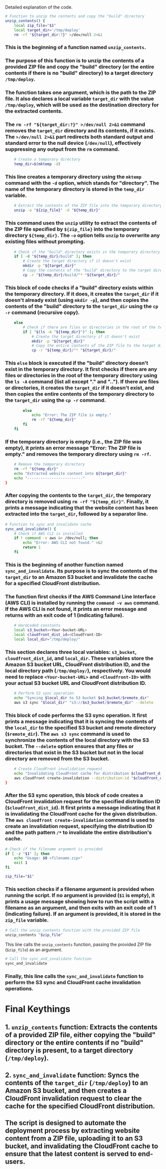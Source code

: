 Detailed explanation of the code.

```bash
# Function to unzip the contents and copy the "build" directory
unzip_contents() {
    local zip_file="$1"
    local target_dir='/tmp/deploy'
    rm -rf "${target_dir:?}" >/dev/null 2>&1
```
### This is the beginning of a function named `unzip_contents`. 
### The purpose of this function is to unzip the contents of a provided ZIP file and copy the "build" directory (or the entire contents if there is no "build" directory) to a target directory `/tmp/deploy`.

### The function takes one argument, which is the path to the ZIP file. It also declares a local variable `target_dir` with the value `/tmp/deploy`, which will be used as the destination directory for the extracted contents.

### The `rm -rf "${target_dir:?}" >/dev/null 2>&1` command removes the `target_dir` directory and its contents, if it exists. The `>/dev/null 2>&1` part redirects both standard output and standard error to the null device (`/dev/null`), effectively suppressing any output from the `rm` command.

```bash
    # Create a temporary directory
    temp_dir=$(mktemp -d)
```
### This line creates a temporary directory using the `mktemp` command with the `-d` option, which stands for "directory". The name of the temporary directory is stored in the `temp_dir` variable.

```bash
    # Extract the contents of the ZIP file into the temporary directory
    unzip -o "${zip_file}" -d "${temp_dir}"
```
### This command uses the `unzip` utility to extract the contents of the ZIP file specified by `${zip_file}` into the temporary directory `${temp_dir}`. The `-o` option tells `unzip` to overwrite any existing files without prompting.

```bash
    # Check if the "build" directory exists in the temporary directory
    if [ -d "${temp_dir}/build" ]; then
        # Create the target directory if it doesn't exist
        mkdir -p "${target_dir}"
        # Copy the contents of the "build" directory to the target directory
        cp -r "${temp_dir}/build/"* "${target_dir}/"
```
### This block of code checks if a "build" directory exists within the temporary directory. If it does, it creates the `target_dir` if it doesn't already exist (using `mkdir -p`), and then copies the contents of the "build" directory to the `target_dir` using the `cp -r` command (recursive copy).

```bash
    else
        # Check if there are files or directories in the root of the temporary directory
        if [ "$(ls -A "${temp_dir}")" ]; then
            # Create the target directory if it doesn't exist
            mkdir -p "${target_dir}"
            # Copy the entire contents of the ZIP file to the target directory
            cp -r "${temp_dir}/"* "${target_dir}/"
```
### This `else` block is executed if the "build" directory doesn't exist in the temporary directory. It first checks if there are any files or directories in the root of the temporary directory using the `ls -A` command (list all except "." and ".."). If there are files or directories, it creates the `target_dir` if it doesn't exist, and then copies the entire contents of the temporary directory to the `target_dir` using the `cp -r` command.

```bash
        else
            echo "Error: The ZIP file is empty."
            rm -rf "${temp_dir}"
        fi
    fi
```
### If the temporary directory is empty (i.e., the ZIP file was empty), it prints an error message "Error: The ZIP file is empty." and removes the temporary directory using `rm -rf`.

```bash
    # Remove the temporary directory
    rm -rf "${temp_dir}"
    echo "Extracted website content into ${target_dir}"
    echo "-------------------------"
}
```
### After copying the contents to the `target_dir`, the temporary directory is removed using `rm -rf "${temp_dir}"`. Finally, it prints a message indicating that the website content has been extracted into the `target_dir`, followed by a separator line.

```bash
# Function to sync and invalidate cache
sync_and_invalidate() {
    # Check if AWS CLI is installed
    if ! command -v aws &> /dev/null; then
        echo "Error: AWS CLI not found." >&2
        return 1
    fi
```
### This is the beginning of another function named `sync_and_invalidate`. Its purpose is to sync the contents of the `target_dir` to an Amazon S3 bucket and invalidate the cache for a specified CloudFront distribution.

### The function first checks if the AWS Command Line Interface (AWS CLI) is installed by running the `command -v aws` command. If the AWS CLI is not found, it prints an error message and returns with an exit code of 1 (indicating failure).

```bash
    # Hardcoded constants
    local s3_bucket=<Your-bucket-URL>
    local cloudfront_dist_id=<Cloudfront-ID>
    local local_dir="/tmp/deploy/"
```
### This section declares three local variables: `s3_bucket`, `cloudfront_dist_id`, and `local_dir`. These variables store the Amazon S3 bucket URL, CloudFront distribution ID, and the local directory path (`/tmp/deploy/`), respectively. You would need to replace `<Your-bucket-URL>` and `<Cloudfront-ID>` with your actual S3 bucket URL and CloudFront distribution ID.

```bash
    # Perform S3 sync operation
    echo "Syncing $local_dir to S3 bucket $s3_bucket/$remote_dir"
    aws s3 sync "$local_dir" "s3://$s3_bucket/$remote_dir" --delete
```
### This block of code performs the S3 sync operation. It first prints a message indicating that it is syncing the contents of the `local_dir` to the specified S3 bucket and remote directory (`$remote_dir`). The `aws s3 sync` command is used to synchronize the contents of the local directory with the S3 bucket. The `--delete` option ensures that any files or directories that exist in the S3 bucket but not in the local directory are removed from the S3 bucket.

```bash
    # Create CloudFront invalidation request
    echo "Invalidating CloudFront cache for distribution $cloudfront_dist_id"
    aws cloudfront create-invalidation --distribution-id "$cloudfront_dist_id" --paths "/*"
}
```
### After the S3 sync operation, this block of code creates a CloudFront invalidation request for the specified distribution ID (`$cloudfront_dist_id`). It first prints a message indicating that it is invalidating the CloudFront cache for the given distribution. The `aws cloudfront create-invalidation` command is used to create an invalidation request, specifying the distribution ID and the path pattern `/*` to invalidate the entire distribution's cache.

```bash
# Check if the filename argument is provided
if [ -z "$1" ]; then
    echo "Usage: $0 <filename.zip>"
    exit 1
fi

zip_file="$1"
```
### This section checks if a filename argument is provided when running the script. If no argument is provided (`$1` is empty), it prints a usage message showing how to run the script with a filename as an argument, and then exits with an exit code of 1 (indicating failure). If an argument is provided, it is stored in the `zip_file` variable.

```bash
# Call the unzip_contents function with the provided ZIP file
unzip_contents "$zip_file"
```
This line calls the `unzip_contents` function, passing the provided ZIP file (`$zip_file`) as an argument.

```bash
# Call the sync_and_invalidate function
sync_and_invalidate
```
### Finally, this line calls the `sync_and_invalidate` function to perform the S3 sync and CloudFront cache invalidation operations.

# Final Keythings

## 1. `unzip_contents` function: Extracts the contents of a provided ZIP file, either copying the "build" directory or the entire contents if no "build" directory is present, to a target directory (`/tmp/deploy`).

## 2. `sync_and_invalidate` function: Syncs the contents of the `target_dir` (`/tmp/deploy`) to an Amazon S3 bucket, and then creates a CloudFront invalidation request to clear the cache for the specified CloudFront distribution.

## The script is designed to automate the deployment process by extracting website content from a ZIP file, uploading it to an S3 bucket, and invalidating the CloudFront cache to ensure that the latest content is served to end-users.
